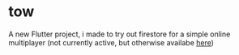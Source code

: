 # tow

A new Flutter project, i made to try out firestore for a simple online multiplayer (not currently active, but otherwise availabe [here](https://play.google.com/store/apps/details?id=games.hannepps.tow))
